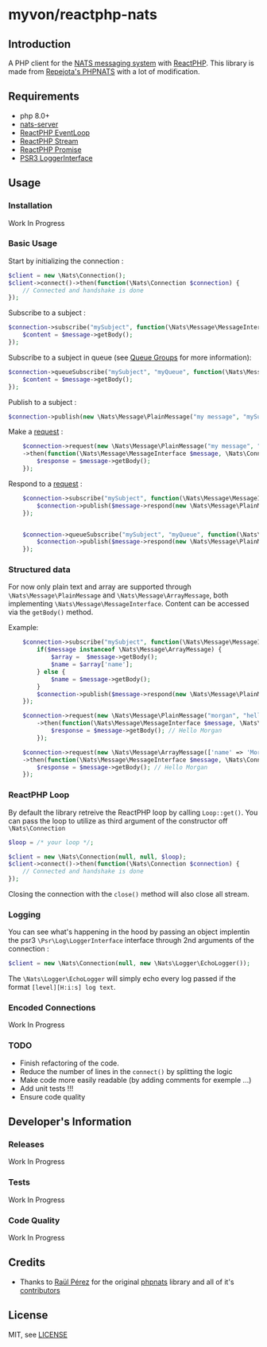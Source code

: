 myvon/reactphp-nats
=======


Introduction
------------

A PHP client for the [NATS messaging system](https://nats.io) with [ReactPHP](https://reactphp.org/). 
This library is made from [Repejota's PHPNATS](https://github.com/repejota/phpnats) with a lot of modification.

Requirements
------------

* php 8.0+
* [nats-server](https://github.com/nats-io/nats-server)
* [ReactPHP EventLoop](https://reactphp.org/event-loop/)
* [ReactPHP Stream](https://reactphp.org/stream/)
* [ReactPHP Promise](https://reactphp.org/promise/)
* [PSR3 LoggerInterface](https://packagist.org/packages/psr/log)

Usage
-----

### Installation

Work In Progress

### Basic Usage

Start by initializing the connection :
```php
$client = new \Nats\Connection();
$client->connect()->then(function(\Nats\Connection $connection) {
    // Connected and handshake is done
});
```


Subscribe to a subject :
```php
$connection->subscribe("mySubject", function(\Nats\Message\MessageInterface $message, \Nats\Connection $connection) {
    $content = $message->getBody();
});
```

Subscribe to a subject in queue (see [Queue Groups](https://docs.nats.io/nats-concepts/core-nats/queue) for more information):
```php
$connection->queueSubscribe("mySubject", "myQueue", function(\Nats\Message\MessageInterface $message, \Nats\Connection $connection) {
    $content = $message->getBody();
});
```

Publish to a subject :
```php
$connection->publish(new \Nats\Message\PlainMessage("my message", "mySubject"));
```

Make a [request](https://docs.nats.io/nats-concepts/core-nats/reqreply/reqreply_walkthrough)  :
```php
    $connection->request(new \Nats\Message\PlainMessage("my message", "mySubject"))
    ->then(function(\Nats\Message\MessageInterface $message, \Nats\Connection $connection) {
        $response = $message->getBody();
    });
```

Respond to a [request](https://docs.nats.io/nats-concepts/core-nats/reqreply/reqreply_walkthrough)  :
```php
    $connection->subscribe("mySubject", function(\Nats\Message\MessageInterface $message, \Nats\Connection $connection) {
        $connection->publish($message->respond(new \Nats\Message\PlainMessage("Hello !")));
    });


    $connection->queueSubscribe("mySubject", "myQueue", function(\Nats\Message\MessageInterface $message, \Nats\Connection $connection) {
        $connection->publish($message->respond(new \Nats\Message\PlainMessage("Hello !")));
    });
```

### Structured data

For now only plain text and array are supported through `\Nats\Message\PlainMessage` and `\Nats\Message\ArrayMessage`, both implementing `\Nats\Message\MessageInterface`.
Content can be accessed via the `getBody()` method.

Example: 
```php
    $connection->subscribe("mySubject", function(\Nats\Message\MessageInterface $message, \Nats\Connection $connection) {
        if($message instanceof \Nats\Message\ArrayMessage) {
            $array =  $message->getBody();
            $name = $array['name'];
        } else {
            $name = $message->getBody();
        }
        $connection->publish($message->respond(new \Nats\Message\PlainMessage(sprintf('Hello %s', $name))))
    });

    $connection->request(new \Nats\Message\PlainMessage("morgan", "hello.world"))
        ->then(function(\Nats\Message\MessageInterface $message, \Nats\Connection $connection) {
            $response = $message->getBody(); // Hello Morgan
        });

    $connection->request(new \Nats\Message\ArrayMessage(['name' => 'Morgan'], "hello.world"))
    ->then(function(\Nats\Message\MessageInterface $message, \Nats\Connection $connection) {
        $response = $message->getBody(); // Hello Morgan
    });
```

### ReactPHP Loop

By default the library retreive the ReactPHP loop by calling `Loop::get()`. You can pass the loop to utilize as third argument of the constructor off `\Nats\Connection`

```php
$loop = /* your loop */;

$client = new \Nats\Connection(null, null, $loop);
$client->connect()->then(function(\Nats\Connection $connection) {
    // Connected and handshake is done
});
```

Closing the connection with the `close()` method will also close all stream.

### Logging

You can see what's happening in the hood by passing an object implentin the psr3 `\Psr\Log\LoggerInterface` interface through 2nd arguments of the connection : 

```php
$client = new \Nats\Connection(null, new \Nats\Logger\EchoLogger());
```

The `\Nats\Logger\EchoLogger` will simply echo every log passed if the format `[level][H:i:s] log text`. 

### Encoded Connections

Work In Progress


### TODO

- Finish refactoring of the code. 
- Reduce the number of lines in the `connect()` by splitting the logic
- Make code more easily readable (by adding comments for exemple ...)
- Add unit tests !!!
- Ensure code quality

Developer's Information
-----------------------

### Releases

Work In Progress 

### Tests


Work In Progress

### Code Quality

Work In Progress

Credits
--------

- Thanks to [Raül Pérez](https://github.com/repejota) for the original [phpnats](https://github.com/repejota/phpnats) library and all of it's [contributors](https://github.com/repejota/phpnats/blob/develop/CONTRIBUTORS)

License
-------

MIT, see [LICENSE](LICENSE)
